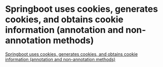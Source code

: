 # Springboot uses cookies, generates cookies, and obtains cookie information (annotation and non-annotation methods)
[Springboot uses cookies, generates cookies, and obtains cookie information (annotation and non-annotation methods)](https://aiwithcloud.com/2022/09/15/springboot_uses_cookies_generates_cookies_and_obtains_cookie_information_annotation_and_non_annotation_methods/)